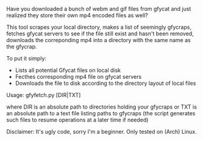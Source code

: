 Have you downloaded a bunch of webm and gif files from gfycat and 
just realized they store their own mp4 encoded files as well?

This tool scrapes your local directory, makes a list of seemingly gfycraps, 
fetches gfycat servers to see if the file still exist and hasn't been removed,
downloads the correponding mp4 into a directory with the same name as the gfycrap.

To put it simply:
* Lists all potential Gfycat files on local disk
* Fecthes corresponding mp4 file on gfycat servers
* Downloads the file to disk according to the directory layout of local files

Usage:
gfyfetch.py [DIR|TXT]

where DIR is an absolute path to directories holding your gfycraps
or TXT is an absolute path to a text file listing paths to gfycraps 
(the script generates such files to resume operations at a later time if needed)

Disclaimer:
It's ugly code, sorry I'm a beginner.
Only tested on (Arch) Linux.
